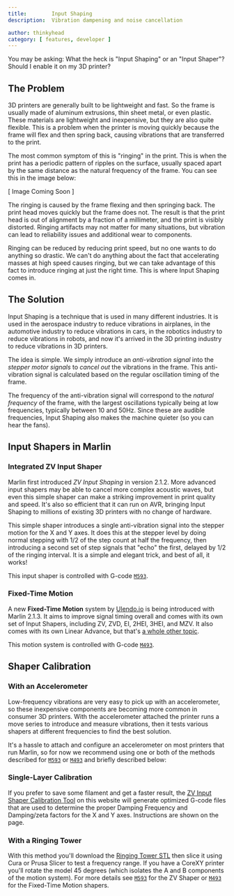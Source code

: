 ```yaml
---
title:        Input Shaping
description:  Vibration dampening and noise cancellation

author: thinkyhead
category: [ features, developer ]
---
```


You may be asking: What the heck is "Input Shaping" or an "Input Shaper"? Should I enable it on my 3D printer?

## The Problem

3D printers are generally built to be lightweight and fast. So the frame is usually made of aluminum extrusions, thin sheet metal, or even plastic. These materials are lightweight and inexpensive, but they are also quite flexible. This is a problem when the printer is moving quickly because the frame will flex and then spring back, causing vibrations that are transferred to the print.

The most common symptom of this is "ringing" in the print. This is when the print has a periodic pattern of ripples on the surface, usually spaced apart by the same distance as the natural frequency of the frame. You can see this in the image below:

<!-- ![Ringing](/assets/images/features/input_shaper/ringing.png) -->
[ Image Coming Soon ]

The ringing is caused by the frame flexing and then springing back. The print head moves quickly but the frame does not. The result is that the print head is out of alignment by a fraction of a millimeter, and the print is visibly distorted. Ringing artifacts may not matter for many situations, but vibration can lead to reliability issues and additional wear to components.

Ringing can be reduced by reducing print speed, but no one wants to do anything so drastic. We can't do anything about the fact that accelerating masses at high speed causes ringing, but we can take advantage of this fact to introduce ringing at just the right time. This is where Input Shaping comes in.

## The Solution

Input Shaping is a technique that is used in many different industries. It is used in the aerospace industry to reduce vibrations in airplanes, in the automotive industry to reduce vibrations in cars, in the robotics industry to reduce vibrations in robots, and now it's arrived in the 3D printing industry to reduce vibrations in 3D printers.

The idea is simple. We simply introduce an *anti-vibration signal* into the *stepper motor signals* to *cancel out* the vibrations in the frame. This anti-vibration signal is calculated based on the regular oscillation timing of the frame.

The frequency of the anti-vibration signal will correspond to the *natural frequency* of the frame, with the largest oscillations typically being at low frequencies, typically between 10 and 50Hz. Since these are audible frequencies, Input Shaping also makes the machine quieter (so you can hear the fans).

## Input Shapers in Marlin

### Integrated ZV Input Shaper

Marlin first introduced *ZV Input Shaping* in version 2.1.2. More advanced input shapers may be able to cancel more complex acoustic waves, but even this simple shaper can make a striking improvement in print quality and speed. It's also so efficient that it can run on AVR, bringing Input Shaping to millions of existing 3D printers with no change of hardware.

This simple shaper introduces a single anti-vibration signal into the stepper motion for the X and Y axes. It does this at the stepper level by doing normal stepping with 1/2 of the step count at half the frequency, then introducing a second set of step signals that "echo" the first, delayed by 1/2 of the ringing interval. It is a simple and elegant trick, and best of all, it works!

This input shaper is controlled with G-code [`M593`](/docs/gcode/M593.html).

### Fixed-Time Motion

A new **Fixed-Time Motion** system by [Ulendo.io](//ulendo.io) is being introduced with Marlin 2.1.3. It aims to improve signal timing overall and comes with its own set of Input Shapers, including ZV, ZVD, EI, 2HEI, 3HEI, and MZV. It also comes with its own Linear Advance, but that's [a whole other topic](lin_advance.html).

This motion system is controlled with G-code [`M493`](/docs/gcode/M493.html).

## Shaper Calibration

### With an Accelerometer

Low-frequency vibrations are very easy to pick up with an accelerometer, so these inexpensive components are becoming more common in consumer 3D printers. With the accelerometer attached the printer runs a move series to introduce and measure vibrations, then it tests various shapers at different frequencies to find the best solution.

It's a hassle to attach and configure an accelerometer on most printers that run Marlin, so for now we recommend using one or both of the methods described for [`M593`](/docs/gcode/M593.html) or [`M493`](/docs/gcode/M493.html) and briefly described below:

### Single-Layer Calibration

If you prefer to save some filament and get a faster result, the [ZV Input Shaper Calibration Tool](/tools/input_shaping/freq-calibr.html) on this website will generate optimized G-code files that are used to determine the proper Damping Frequency and Damping/zeta factors for the X and Y axes. Instructions are shown on the page.

### With a Ringing Tower

With this method you'll download the [Ringing Tower STL](/assets/stl/ringing_tower.stl) then slice it using Cura or Prusa Slicer to test a frequency range. If you have a CoreXY printer you'll rotate the model 45 degrees (which isolates the A and B components of the motion system). For more details see [`M593`](/docs/gcode/M593.html) for the ZV Shaper or [`M493`](/docs/gcode/M493.html) for the Fixed-Time Motion shapers.
